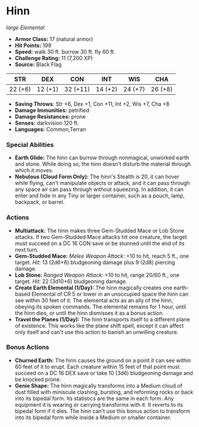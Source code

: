 # Hinn

*large* *Elemental*

- **Armor Class:** 17 (natural armor)
- **Hit Points:** 199 
- **Speed:** walk 30 ft. burrow 30 ft. fly 60 ft.
- **Challenge Rating:** 11 (7,200 XP)
- **Source:** Black Flag

| STR | DEX | CON | INT | WIS | CHA |
| --- | --- | --- | --- | --- | --- |
| 22 (+6) | 12 (+1) | 32 (+11) | 14 (+2) | 24 (+7) | 26 (+8) |

- **Saving Throws**: Str +6, Dex +1, Con +11, Int +2, Wis +7, Cha +8
- **Damage Immunities:** petrified
- **Damage Resistances:** prone
- **Senses:** darkvision 120 ft.
- **Languages:** Common,Terran

### Special Abilities

- **Earth Glide:** The hinn can burrow through nonmagical, unworked earth and stone. While doing so, the hinn doesn't disturb the material through which it moves.
- **Nebulous (Cloud Form Only):** The hinn's Stealth is 20, it can hover while flying, can't manipulate objects or attack, and it can pass through any space air can pass through without squeezing. In addition, it can enter and hide in any Tiny or larger container, such as a pouch, lamp, backpack, or barrel.

### Actions

- **Multiattack:** The hinn makes three Gem-Studded Mace or Lob Stone attacks. If two Gem-Studded Mace attacks hit one creature, the target must succeed on a DC 16 CON save or be stunned until the end of its next turn.
- **Gem-Studded Mace:** _Melee Weapon Attack:_ +10 to hit, reach 5 ft., one target. _Hit:_ 13 (2d6+6) bludgeoning damage plus 9 (2d8) piercing damage.
- **Lob Stone:** _Ranged Weapon Attack:_ +10 to hit, range 20/60 ft., one target. _Hit:_ 22 (3d10+6) bludgeoning damage.
- **Create Earth Elemental (1/Day):** The hinn magically creates one earth-based Elemental of CR 5 or lower in an unoccupied space the hinn can see within 30 feet of it. The elemental acts as an ally of the hinn, obeying its spoken commands. The elemental remains for 1 hour, until the hinn dies, or until the hinn dismisses it as a bonus action.
- **Travel the Planes (1/Day):** The hinn transports itself to a different plane of existence. This works like the plane shift spell, except it can affect only itself and can't use this action to banish an unwilling creature.

### Bonus Actions

- **Churned Earth:** The hinn causes the ground on a point it can see within 60 feet of it to erupt. Each creature within 15 feet of that point must succeed on a DC 16 DEX save or take 10 (3d6) bludgeoning damage and be knocked prone.
- **Genie Shape:** The hinn magically transforms into a Medium cloud of dust filled with miniscule clashing, bursting, and reforming rocks or back into its bipedal form. Its statistics are the same in each form. Any equipment it is wearing or carrying transforms with it. It reverts to its bipedal form if it dies. The hinn can't use this bonus action to transform into its bipedal form while inside a Medium or smaller container.
